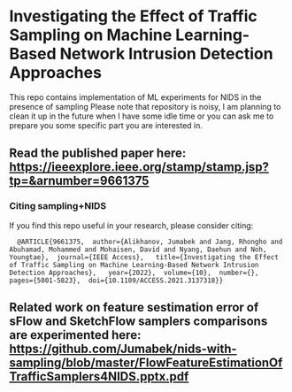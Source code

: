 # Investigating the Effect of Traffic Sampling on Machine Learning-Based Network Intrusion Detection Approaches

This repo contains implementation of ML experiments for NIDS in the presence of sampling 
Please note that repository is noisy, I am planning to clean it up in the future when I have some idle time or you can ask me to prepare you some specific part you are interested in. 

## Read the published paper here: https://ieeexplore.ieee.org/stamp/stamp.jsp?tp=&arnumber=9661375 

### Citing sampling+NIDS

If you find this repo useful in your research, please consider citing:
```
  @ARTICLE{9661375,  author={Alikhanov, Jumabek and Jang, Rhongho and Abuhamad, Mohammed and Mohaisen, David and Nyang, Daehun and Noh, Youngtae},  journal={IEEE Access},   title={Investigating the Effect of Traffic Sampling on Machine Learning-Based Network Intrusion Detection Approaches},   year={2022},  volume={10},  number={},  pages={5801-5823},  doi={10.1109/ACCESS.2021.3137318}}
```


## Related work on feature sestimation error of sFlow and SketchFlow samplers comparisons are experimented here: https://github.com/Jumabek/nids-with-sampling/blob/master/FlowFeatureEstimationOfTrafficSamplers4NIDS.pptx.pdf
